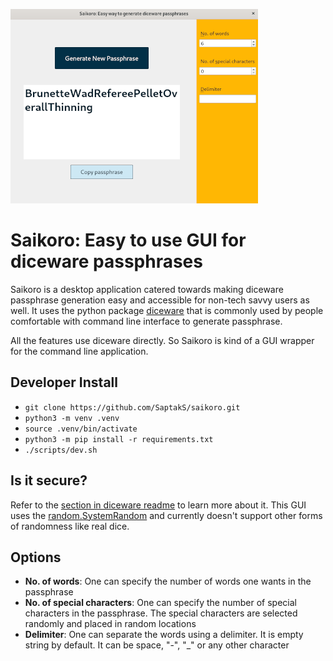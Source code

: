 ![saikoro screenshot](https://github.com/SaptakS/saikoro/blob/main/saikorosrc/resources/screenshot.png?raw=true)
# Saikoro: Easy to use GUI for diceware passphrases

Saikoro is a desktop application catered towards making diceware passphrase generation easy and accessible for non-tech savvy users as well. It uses the python package [diceware](https://diceware.readthedocs.io/en/stable/) that is commonly used by people comfortable with command line interface to generate passphrase.

All the features use diceware directly. So Saikoro is kind of a GUI wrapper for the command line application.

## Developer Install

- `git clone https://github.com/SaptakS/saikoro.git`
- `python3 -m venv .venv`
- `source .venv/bin/activate`
- `python3 -m pip install -r requirements.txt`
- `./scripts/dev.sh`

## Is it secure?

Refer to the [section in diceware readme](https://github.com/ulif/diceware#is-it-secure) to learn more about it. This GUI uses the [random.SystemRandom](https://docs.python.org/3.4/library/random.html#random.SystemRandom) and currently doesn't support other forms of randomness like real dice.

## Options

- **No. of words**: One can specify the number of words one wants in the passphrase
- **No. of special characters**: One can specify the number of special characters in the passphrase. The special characters are selected randomly and placed in random locations
- **Delimiter**: One can separate the words using a delimiter. It is empty string by default. It can be space, "-", "_" or any other character
